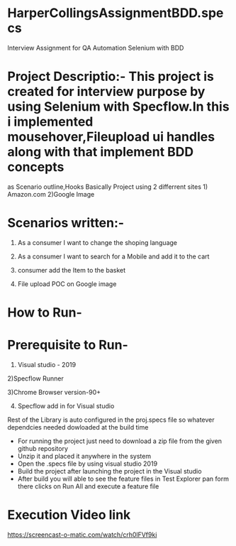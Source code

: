 # HarperCollingsAssignmentBDD.specs
Interview Assignment for QA Automation Selenium with BDD

# Project Descriptio:- This project is created for interview purpose by using Selenium with Specflow.In this i implemented mousehover,Fileupload ui handles along with that implement BDD concepts
as Scenario outline,Hooks
Basically Project using 2 differrent sites 1) Amazon.com 2)Google Image
# Scenarios written:-
1) As a consumer I want to change the shoping language

2) As a consumer I want to search for a Mobile and add it to the cart

3) consumer add the Item to the basket

4) File upload POC on Google image

# How to Run-

# Prerequisite to Run-

1) Visual studio - 2019

2)Specflow Runner

3)Chrome Browser version-90+

4) Specflow add in for Visual studio

Rest of the Library is auto configured in the proj.specs file so whatever dependcies needed dowloaded at the build time

* For running the project just need to download a zip file from the given github repository
* Unzip it and placed it anywhere in the system
* Open the .specs file by using visual studio 2019
* Build the project after launching the project in the Visual studio
* After build you will able to see the feature files in Test Explorer pan form there clicks on Run All and execute a feature file

# Execution Video link
https://screencast-o-matic.com/watch/crh0lFVf9ki

